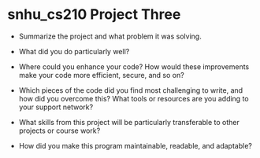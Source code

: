 # snhu_cs210 Project Three

* Summarize the project and what problem it was solving.

* What did you do particularly well?

* Where could you enhance your code? How would these improvements make your code more efficient, secure, and so on?

* Which pieces of the code did you find most challenging to write, and how did you overcome this? What tools or resources are you adding to your support network?

* What skills from this project will be particularly transferable to other projects or course work?

* How did you make this program maintainable, readable, and adaptable?
